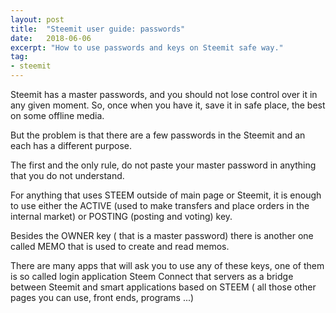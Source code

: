 ```yaml
---
layout: post
title:  "Steemit user guide: passwords"
date:   2018-06-06
excerpt: "How to use passwords and keys on Steemit safe way."
tag:
- steemit 
---
```


Steemit has a master passwords, and you should not lose control over it in any given moment.
So, once when you have it, save it in  safe place, the best on some offline media.


But the problem is that there are a few passwords in the Steemit and an each has a different purpose. 


The first and the only rule, do not paste your master password in anything that you do not understand. 


For anything that uses STEEM outside of  main page or Steemit, it is enough to use either the ACTIVE (used to make transfers and place orders in the internal market) or POSTING (posting and voting) key. 


Besides the OWNER key ( that is a master password) there is another one called MEMO that is used to create and read memos. 


There are many apps that will ask you to use any of these keys, one of them is so called login application Steem Connect that servers as a bridge between Steemit and smart applications based on STEEM ( all those other pages you can use, front ends, programs ...)

